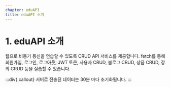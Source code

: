 ```yaml
---
chapter: eduAPI
title: eduAPI 소개
---
```


# 1. eduAPI 소개

웹으로 비동기 통신을 연습할 수 있도록 CRUD API 서비스를 제공합니다. fetch를 통해 회원가입, 로그인, 로그아웃, JWT 토큰, 사용자 CRUD, 블로그 CRUD, 상품 CRUD, 강의 CRUD 등을 실습할 수 있습니다.

:::div{.callout}
서버로 전송된 데이터는 30분 마다 초기화됩니다.
:::

